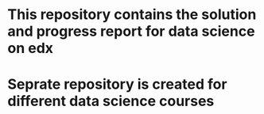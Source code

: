 # This repository contains the solution and progress report for data science on edx 
# Seprate repository is created for different data science courses


